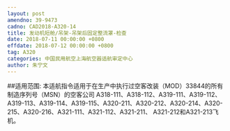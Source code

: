 ```yaml
---
layout: post
amendno: 39-9473
cadno: CAD2018-A320-14
title: 发动机短舱/吊架-吊架后固定整流罩-检查
date: 2018-07-11 00:00:00 +0800
effdate: 2018-07-12 00:00:00 +0800
tag: A320
categories: 中国民用航空上海航空器适航审定中心
author: 朱宁文
---
```


##适用范围:
本适航指令适用于在生产中执行过空客改装（MOD）33844的所有制造序列号（MSN）的空客公司 A318-111、A318-112、A319-111、A319-112、 A319-113、A319-114、A319-115、A320-211、A320-212、A320-214、A320-215、A320-216、A321-111、A321-112、A321-211、 A321-212和A321-213飞机。

